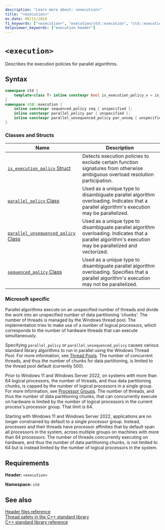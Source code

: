 ```yaml
---
description: "Learn more about: <execution>"
title: "<execution>"
ms.date: 09/11/2024
f1_keywords: ["<execution>", "execution/std::execution", "std::execution"]
helpviewer_keywords: ["execution header"]
---
```

# `<execution>`

Describes the execution policies for parallel algorithms.

## Syntax

```cpp
namespace std {
    template<class T> inline constexpr bool is_execution_policy_v = is_execution_policy<T>::value;
}
namespace std::execution {
    inline constexpr sequenced_policy seq { unspecified };
    inline constexpr parallel_policy par { unspecified };
    inline constexpr parallel_unsequenced_policy par_unseq { unspecified };
}
```

### Classes and Structs

|Name|Description|
|-|-|
|[`is_execution_policy` Struct](is-execution-policy-struct.md)|Detects execution policies to exclude certain function signatures from otherwise ambiguous overload resolution participation.|
|[`parallel_policy` Class](parallel-policy-class.md)|Used as a unique type to disambiguate parallel algorithm overloading. Indicates that a parallel algorithm's execution may be parallelized.|
|[`parallel_unsequenced_policy` Class](parallel-unsequenced-policy-class.md)|Used as a unique type to disambiguate parallel algorithm overloading. Indicates that a parallel algorithm's execution may be parallelized and vectorized.|
|[`sequenced_policy` Class](sequenced-policy-class.md)|Used as a unique type to disambiguate parallel algorithm overloading. Specifies that a parallel algorithm's execution may not be parallelized.|

### Microsoft specific

Parallel algorithms execute on an unspecified number of threads and divide the work into an unspecified number of data partitioning 'chunks'. The number of threads is managed by the Windows thread pool. The implementation tries to make use of a number of logical processors, which corresponds to the number of hardware threads that can execute simultaneously.

Specifying `parallel_policy` or `parallel_unsequenced_policy` causes various standard library algorithms to run in parallel using the Windows Thread Pool. For more information, see [Thread Pools](/windows/win32/procthread/thread-pools). The number of concurrent threads, and thus the number of chunks for data partitioning, is limited to the thread pool default (currently 500).

Prior to Windows 11 and Windows Server 2022, on systems with more than 64 logical processors, the number of threads, and thus data partitioning chunks, is capped by the number of logical processors in a single group. For more information, see [Processor Groups](/windows/win32/procthread/processor-groups). The number of threads, and thus the number of data partitioning chunks, that can concurrently execute on hardware is limited by the number of logical processors in the current process's processor group. That limit is 64.

Starting with Windows 11 and Windows Server 2022, applications are no longer constrained by default to a single processor group. Instead, processes and their threads have processor affinities that by default span all processors in the system, across multiple groups on machines with more than 64 processors. The number of threads concurrently executing on hardware, and thus the number of data partitioning chunks, is not limited to 64 but is instead limited by the number of logical processors in the system.

## Requirements

**Header:** `<execution>`

**Namespace:** `std`

## See also

[Header files reference](cpp-standard-library-header-files.md)\
[Thread safety in the C++ standard library](thread-safety-in-the-cpp-standard-library.md)\
[C++ standard library reference](cpp-standard-library-reference.md)
